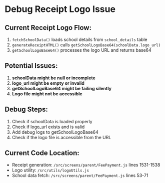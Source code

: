# Debug Receipt Logo Issue

## Current Receipt Logo Flow:
1. `fetchSchoolData()` loads school details from `school_details` table
2. `generateReceiptHTML()` calls `getSchoolLogoBase64(schoolData.logo_url)`
3. `getSchoolLogoBase64()` processes the logo URL and returns base64

## Potential Issues:
1. **schoolData might be null or incomplete**
2. **logo_url might be empty or invalid**
3. **getSchoolLogoBase64 might be failing silently**
4. **Logo file might not be accessible**

## Debug Steps:
1. Check if schoolData is loaded properly
2. Check if logo_url exists and is valid
3. Add debug logs to getSchoolLogoBase64
4. Check if the logo file is accessible from the URL

## Current Code Location:
- Receipt generation: `/src/screens/parent/FeePayment.js` lines 1531-1538
- Logo utility: `/src/utils/logoUtils.js`
- School data fetch: `/src/screens/parent/FeePayment.js` lines 53-71
